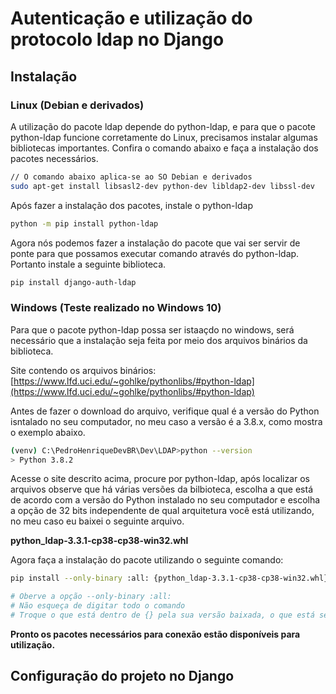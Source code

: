 # Autenticação e utilização do protocolo ldap no Django

## Instalação

### Linux (Debian e derivados)

A utilização do pacote ldap depende do python-ldap, e para que o pacote python-ldap funcione corretamente do Linux, precisamos instalar algumas bibliotecas importantes.
Confira o comando abaixo e faça a instalação dos pacotes necessários.

```bash
// O comando abaixo aplica-se ao SO Debian e derivados
sudo apt-get install libsasl2-dev python-dev libldap2-dev libssl-dev
```


Após fazer a instalação dos pacotes, instale o python-ldap

```bash
python -m pip install python-ldap
```

Agora nós podemos fazer a instalação do pacote que vai ser servir de ponte para que possamos executar comando através do python-ldap.
Portanto instale a seguinte biblioteca.

```bash
pip install django-auth-ldap
```

### Windows (Teste realizado no Windows 10)

Para que o pacote python-ldap possa ser istaaçdo no windows, será necessário que a instalação seja feita por meio dos arquivos binários da biblioteca.

Site contendo os arquivos binários: [https://www.lfd.uci.edu/~gohlke/pythonlibs/#python-ldap](https://www.lfd.uci.edu/~gohlke/pythonlibs/#python-ldap)

Antes de fazer o download do arquivo, verifique qual é a versão do Python isntalado no seu computador, no meu caso a versão é a 3.8.x, como mostra o exemplo abaixo.

```bash
(venv) C:\PedroHenriqueDevBR\Dev\LDAP>python --version                             
> Python 3.8.2
```

Acesse o site descrito acima, procure por python-ldap, após localizar os arquivos observe que há várias versões da bilbioteca, escolha a que está de acordo com a versão do Python instalado no seu computador e escolha a opção de 32 bits independente de qual arquitetura você está utilizando, no meu caso eu baixei o seguinte arquivo.

**python_ldap-3.3.1-cp38-cp38-win32.whl**

Agora faça a instalação do pacote utilizando o seguinte comando:

```bash
pip install --only-binary :all: {python_ldap-3.3.1-cp38-cp38-win32.whl}

# Oberve a opção --only-binary :all:
# Não esqueça de digitar todo o comando
# Troque o que está dentro de {} pela sua versão baixada, o que está sendo apresentado dentro dos colchetes é apenas para exemplo.
```


**Pronto os pacotes necessários para conexão estão disponíveis para utilização.**

## Configuração do projeto no Django

